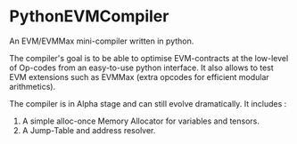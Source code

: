# PythonEVMCompiler
An EVM/EVMMax mini-compiler written in python.

The compiler's goal is to be able to optimise EVM-contracts at the low-level of Op-codes from an easy-to-use python interface.
It also allows to test EVM extensions such as EVMMax (extra opcodes for efficient modular arithmetics).

The compiler is in Alpha stage and can still evolve dramatically. It includes :

   1. A simple alloc-once Memory Allocator for variables and tensors.
   2. A Jump-Table and address resolver.
